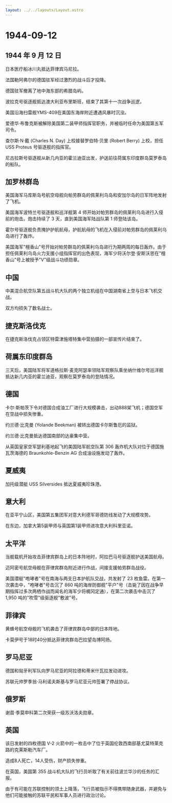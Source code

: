 ```yaml
---
layout: ../../layouts/Layout.astro
---
```


# 1944-09-12

## 1944 年 9 月 12 日

日本医疗船冰川丸抵达菲律宾马尼拉。

法国勒阿弗尔的德国驻军经过激烈的战斗后才投降。

德国驻军撤离了地中海东部的希腊岛屿。

波拉克号驱逐舰抵达澳大利亚布里斯班，结束了其第十一次战争巡逻。

美国沿海扫雷舰YMS-409在美国东海岸附近遭遇风暴时沉没。

爱德华·布鲁克斯被解除美国第二装甲师指挥官职务，并被临时任命为美国第五军司令。

查尔斯·N·戴 (Charles N. Day) 上校接替罗伯特·贝里 (Robert Berry)
上校，担任 USS Proteus 号驱逐舰的指挥官。

尼古拉斯号驱逐舰从新几内亚的霍兰迪亚出发，护送前往荷属东印度群岛莫罗泰岛的船队。

## 加罗林群岛

美国海军马库斯岛号航空母舰向帕劳群岛的佩莱利乌岛和安加尔岛的日军阵地发射了飞机。

美国海军波特兰号驱逐舰和巡洋舰第 4
师开始对帕劳群岛的佩莱利乌岛进行入侵前的炮击。炮击持续了 3
天，直到美国海军陆战队第 1 师登陆该岛。

霍尔号驱逐舰负责掩护护航航母，护航航母的飞机在入侵前对帕劳群岛的佩莱利乌岛进行了轰炸。

美国海军"檀香山"号开始对帕劳群岛的佩莱利乌岛进行为期两周的每日轰炸。由于担任佩莱利乌岛火力支援小组指挥官的出色表现，海军少将沃尔登·安斯沃思在"檀香山"号上被授予"V"级战斗功绩勋章。

## 中国

中美混合航空队第五战斗机大队的两个独立机组在中国湖南省上空与日本飞机交战。

双方均损失了数名战士。

## 捷克斯洛伐克

在捷克斯洛伐克占领区特雷津施塔特集中营拍摄的一部宣传片结束了。

## 荷属东印度群岛

三天后，美国陆军将军道格拉斯·麦克阿瑟率领陆军观察队乘坐纳什维尔号巡洋舰抵达新几内亚的霍兰迪亚，观察在莫罗泰岛的登陆情况。

## 德国

卡尔·斯帕茨下令对德国合成油工厂进行大规模袭击，出动888架飞机；德国空军在空战中损失惨重。

约兰德·比克曼 (Yolande Beekman) 被转出德国卡尔斯鲁厄的监狱。

约兰德·比克曼抵达德国南部的达豪集中营。

从英国皇家空军瑟利基地起飞的美国陆军航空队第 306
轰炸机大队对位于德国施瓦茨海德的 Braunkohle-Benzin AG
合成油设施发动了轰炸。

## 夏威夷

加托级潜艇 USS Silversides 抵达夏威夷珍珠港。

## 意大利

在亚平宁山区，美国第五集团军对意大利德军哥德防线发动了大规模攻势。

在东边，加拿大第5装甲师与英国第1装甲师进攻意大利科里亚诺。

## 太平洋

当舰载机开始攻击菲律宾群岛上的日本阵地时，阿拉巴马号驱逐舰护送美国航母。

迈阿密号航空母舰在菲律宾群岛附近进行作战，间接支援帕劳群岛战役。

美国潜艇"咆哮者"号在南海与两支日本护航队交战，共发射了 23
枚鱼雷。在第一次袭击中，"咆哮者"号击沉了 860
吨的海岸防御舰"平户"号（击毙了因在战争早期指挥过多次两栖作战而闻名的海军少将梶冈定通），在第二次袭击中击沉了
1,950 吨的"吹雪"级驱逐舰"敷波"号。

## 菲律宾

黄蜂号航空母舰的飞机袭击了菲律宾群岛中部的日本阵地。

卡莫伊号于18时40分抵达菲律宾群岛巴拉望岛博阿扬。

## 罗马尼亚

德国和匈牙利军队向罗马尼亚的阿拉德和蒂米什瓦拉发动进攻。

苏联元帅罗季翁·马利诺夫斯基与罗马尼亚元帅签署了停战协议。

## 俄罗斯

谢苗·季莫申科第二次荣获一级苏沃洛夫勋章。

## 英国

该日发射的四枚德国 V-2
火箭中的一枚击中了位于英国伦敦西南部基尤莫特莱克路的克莱斯勒汽车厂。

造成8人死亡，14人受伤，财产损失惨重。

在英国，美国第 355
战斗机大队的飞行员听取了有关前往波兰华沙的任务的汇报。

由于有可能在苏联控制的领土上降落，飞行员被指示不得携带随身武器，并避免与他们可能接触的苏联平民和军事人员进行政治讨论。